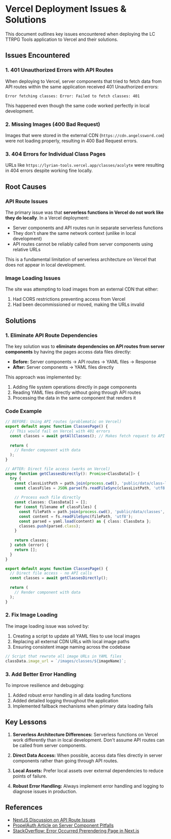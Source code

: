 # Vercel Deployment Issues & Solutions

This document outlines key issues encountered when deploying the LC TTRPG Tools application to Vercel and their solutions.

## Issues Encountered

### 1. 401 Unauthorized Errors with API Routes

When deploying to Vercel, server components that tried to fetch data from API routes within the same application received 401 Unauthorized errors:

```
Error fetching classes: Error: Failed to fetch classes: 401
```

This happened even though the same code worked perfectly in local development.

### 2. Missing Images (400 Bad Request)

Images that were stored in the external CDN (`https://cdn.angelssword.com`) were not loading properly, resulting in 400 Bad Request errors.

### 3. 404 Errors for Individual Class Pages

URLs like `https://lyrian-tools.vercel.app/classes/acolyte` were resulting in 404 errors despite working fine locally.

## Root Causes

### API Route Issues

The primary issue was that **serverless functions in Vercel do not work like they do locally**. In a Vercel deployment:
- Server components and API routes run in separate serverless functions
- They don't share the same network context (unlike in local development)
- API routes cannot be reliably called from server components using relative URLs

This is a fundamental limitation of serverless architecture on Vercel that does not appear in local development.

### Image Loading Issues

The site was attempting to load images from an external CDN that either:
1. Had CORS restrictions preventing access from Vercel
2. Had been decommissioned or moved, making the URLs invalid

## Solutions

### 1. Eliminate API Route Dependencies

The key solution was to **eliminate dependencies on API routes from server components** by having the pages access data files directly:

- **Before:** Server components → API routes → YAML files → Response
- **After:** Server components → YAML files directly

This approach was implemented by:
1. Adding file system operations directly in page components
2. Reading YAML files directly without going through API routes
3. Processing the data in the same component that renders it

### Code Example

```typescript
// BEFORE: Using API routes (problematic on Vercel)
export default async function ClassesPage() {
  // This would fail on Vercel with 401 errors
  const classes = await getAllClasses(); // Makes fetch request to API
  
  return (
    // Render component with data
  );
}

// AFTER: Direct file access (works on Vercel)
async function getClassesDirectly(): Promise<ClassData[]> {
  try {
    const classListPath = path.join(process.cwd(), 'public/data/class-list.json');
    const classFiles = JSON.parse(fs.readFileSync(classListPath, 'utf8'));
    
    // Process each file directly
    const classes: ClassData[] = [];
    for (const filename of classFiles) {
      const filePath = path.join(process.cwd(), 'public/data/classes', filename);
      const content = fs.readFileSync(filePath, 'utf8');
      const parsed = yaml.load(content) as { class: ClassData };
      classes.push(parsed.class);
    }
    
    return classes;
  } catch (error) {
    return [];
  }
}

export default async function ClassesPage() {
  // Direct file access - no API calls
  const classes = await getClassesDirectly();
  
  return (
    // Render component with data
  );
}
```

### 2. Fix Image Loading

The image loading issue was solved by:
1. Creating a script to update all YAML files to use local images
2. Replacing all external CDN URLs with local image paths
3. Ensuring consistent image naming across the codebase

```javascript
// Script that rewrote all image URLs in YAML files
classData.image_url = `/images/classes/${imageName}`;
```

### 3. Add Better Error Handling

To improve resilience and debugging:
1. Added robust error handling in all data loading functions
2. Added detailed logging throughout the application
3. Implemented fallback mechanisms when primary data loading fails

## Key Lessons

1. **Serverless Architecture Differences:** Serverless functions on Vercel work differently than in local development. Don't assume API routes can be called from server components.

2. **Direct Data Access:** When possible, access data files directly in server components rather than going through API routes.

3. **Local Assets:** Prefer local assets over external dependencies to reduce points of failure.

4. **Robust Error Handling:** Always implement error handling and logging to diagnose issues in production.

## References

- [NextJS Discussion on API Route Issues](https://www.reddit.com/r/nextjs/comments/14xcnx7/error_occurred_prerendering_page_fetch_failed/)
- [PropelAuth Article on Server Component Pitfalls](https://www.propelauth.com/post/5-common-pitfalls-with-server-components-in-next13-with-examples)
- [StackOverflow: Error Occurred Prerendering Page in Next.js](https://stackoverflow.com/questions/68048174/error-occurred-prerendering-page-in-next-js)